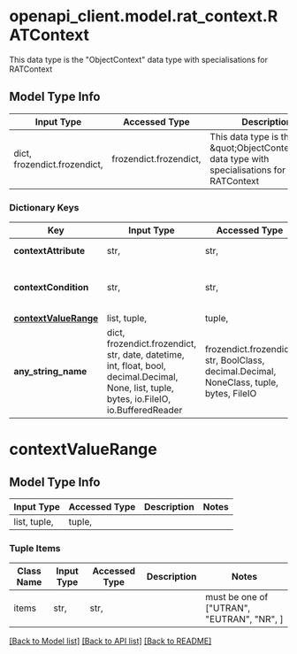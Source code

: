 # openapi_client.model.rat_context.RATContext

This data type is the \"ObjectContext\" data type with specialisations for RATContext           

## Model Type Info
Input Type | Accessed Type | Description | Notes
------------ | ------------- | ------------- | -------------
dict, frozendict.frozendict,  | frozendict.frozendict,  | This data type is the \&quot;ObjectContext\&quot; data type with specialisations for RATContext            | 

### Dictionary Keys
Key | Input Type | Accessed Type | Description | Notes
------------ | ------------- | ------------- | ------------- | -------------
**contextAttribute** | str,  | str,  |  | [optional] must be one of ["RAT", ] 
**contextCondition** | str,  | str,  |  | [optional] must be one of ["IS_WITHIN_RANGE", ] 
**[contextValueRange](#contextValueRange)** | list, tuple,  | tuple,  |  | [optional] 
**any_string_name** | dict, frozendict.frozendict, str, date, datetime, int, float, bool, decimal.Decimal, None, list, tuple, bytes, io.FileIO, io.BufferedReader | frozendict.frozendict, str, BoolClass, decimal.Decimal, NoneClass, tuple, bytes, FileIO | any string name can be used but the value must be the correct type | [optional]

# contextValueRange

## Model Type Info
Input Type | Accessed Type | Description | Notes
------------ | ------------- | ------------- | -------------
list, tuple,  | tuple,  |  | 

### Tuple Items
Class Name | Input Type | Accessed Type | Description | Notes
------------- | ------------- | ------------- | ------------- | -------------
items | str,  | str,  |  | must be one of ["UTRAN", "EUTRAN", "NR", ] 

[[Back to Model list]](../../README.md#documentation-for-models) [[Back to API list]](../../README.md#documentation-for-api-endpoints) [[Back to README]](../../README.md)

